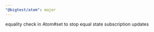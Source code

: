 ```yaml
---
"@bigtest/atom": major
---
```


equality check in Atom#set to stop equal state subscription updates
